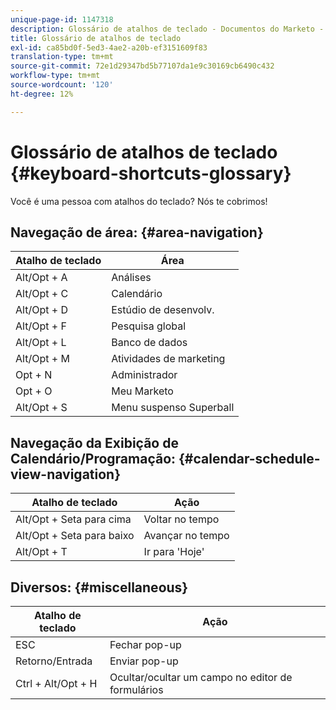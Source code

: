 ```yaml
---
unique-page-id: 1147318
description: Glossário de atalhos de teclado - Documentos do Marketo - Documentação do produto
title: Glossário de atalhos de teclado
exl-id: ca85bd0f-5ed3-4ae2-a20b-ef3151609f83
translation-type: tm+mt
source-git-commit: 72e1d29347bd5b77107da1e9c30169cb6490c432
workflow-type: tm+mt
source-wordcount: '120'
ht-degree: 12%

---
```


# Glossário de atalhos de teclado {#keyboard-shortcuts-glossary}

Você é uma pessoa com atalhos do teclado? Nós te cobrimos!

## Navegação de área: {#area-navigation}

| Atalho de teclado | Área |
|---|---|
| Alt/Opt + A | Análises |
| Alt/Opt + C | Calendário |
| Alt/Opt + D | Estúdio de desenvolv. |
| Alt/Opt + F | Pesquisa global |
| Alt/Opt + L | Banco de dados |
| Alt/Opt + M | Atividades de marketing |
| Opt + N | Administrador |
| Opt + O | Meu Marketo |
| Alt/Opt + S | Menu suspenso Superball |

## Navegação da Exibição de Calendário/Programação:  {#calendar-schedule-view-navigation}

| Atalho de teclado | Ação |
|---|---|
| Alt/Opt + Seta para cima | Voltar no tempo |
| Alt/Opt + Seta para baixo | Avançar no tempo |
| Alt/Opt + T | Ir para &#39;Hoje&#39; |

## Diversos: {#miscellaneous}

| Atalho de teclado | Ação |
|---|---|
| ESC | Fechar pop-up |
| Retorno/Entrada | Enviar pop-up |
| Ctrl + Alt/Opt + H | Ocultar/ocultar um campo no editor de formulários |
